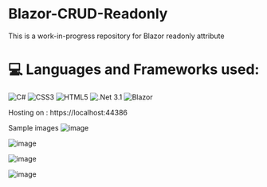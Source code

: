 # Blazor-CRUD-Readonly
This is a work-in-progress repository for Blazor readonly attribute

# 💻 Languages and Frameworks used:
![C#](https://img.shields.io/badge/c%23-%23239120.svg?style=for-the-badge&logo=c-sharp&logoColor=white) ![CSS3](https://img.shields.io/badge/css3-%231572B6.svg?style=for-the-badge&logo=css3&logoColor=white) ![HTML5](https://img.shields.io/badge/html5-%23E34F26.svg?style=for-the-badge&logo=html5&logoColor=white) ![.Net 3.1](https://img.shields.io/badge/.NET-5C2D91?style=for-the-badge&logo=.net&logoColor=white) ![Blazor](https://img.shields.io/badge/-Blazor-blue)

Hosting on : https://localhost:44386

Sample images 
![image](https://user-images.githubusercontent.com/67968240/210164343-793f9397-2baa-4af6-87ba-eb3d4f25c614.png)

![image](https://user-images.githubusercontent.com/67968240/210164351-d2ced4af-8539-4478-86e0-0e7d02ab03c3.png)

![image](https://user-images.githubusercontent.com/67968240/210164359-94d8a93a-7afb-4a6d-a0e9-92fc67b25bc7.png)

![image](https://user-images.githubusercontent.com/67968240/210164375-25cb1e04-7dd9-4ad1-a494-5dab361fb11d.png)



